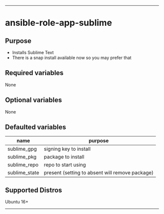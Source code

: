 ----
# ansible-role-app-sublime

## Purpose
* Installs Sublime Text
* There is a snap install available now so you may prefer that

## Required variables
None

## Optional variables
None

## Defaulted variables
| name | purpose |
| ---- | ------- |
| sublime_gpg | signing key to install |
| sublime_pkg | package to install |
| sublime_repo | repo to start using |
| sublime_state | present (setting to absent will remove package) |

## Supported Distros
Ubuntu 16+
****
